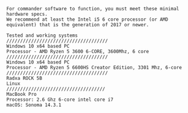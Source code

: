     For commander software to function, you must meet these minimal hardware specs.
    We recommend at least the Intel i5 6 core processor (or AMD equivalent) that is the generation of 2017 or newer.
    
    Tested and working systems
    /////////////////////////////////////
    Windows 10 x64 based PC
    Processor - AMD Ryzen 5 3600 6-CORE, 3600Mhz, 6 core
    /////////////////////////////////////
    Windows 10 x64 based PC
    Processor - AMD Ryzen 5 6600HS Creator Edition, 3301 Mhz, 6-core
    /////////////////////////////////////
    Radxa ROCK 5B 
    Linux
    ////////////////////////////////////
    MacBook Pro
    Processor: 2.6 Ghz 6-core intel core i7
    macOS: Sonoma 14.3.1
    
